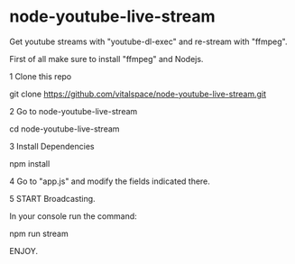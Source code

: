 # node-youtube-live-stream
Get youtube streams with "youtube-dl-exec" and re-stream with "ffmpeg".


First of all make sure to install "ffmpeg" and Nodejs.

1 Clone this repo

git clone https://github.com/vitalspace/node-youtube-live-stream.git

2 Go to node-youtube-live-stream

cd node-youtube-live-stream

3 Install Dependencies

npm install

4 Go to "app.js" and modify the fields indicated there.

5 START Broadcasting.

In your console run the command:

npm run stream

ENJOY.
